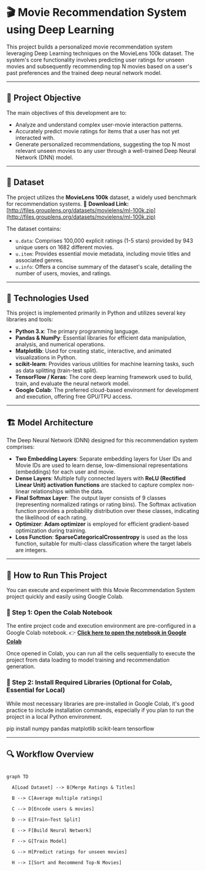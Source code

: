 # 🎬 Movie Recommendation System using Deep Learning

This project builds a personalized movie recommendation system leveraging Deep Learning techniques on the MovieLens 100k dataset. The system's core functionality involves predicting user ratings for unseen movies and subsequently recommending top N movies based on a user's past preferences and the trained deep neural network model.

---

## 📌 Project Objective

The main objectives of this development are to:
* Analyze and understand complex user-movie interaction patterns.
* Accurately predict movie ratings for items that a user has not yet interacted with.
* Generate personalized recommendations, suggesting the top N most relevant unseen movies to any user through a well-trained Deep Neural Network (DNN) model.

---

## 📂 Dataset

The project utilizes the **MovieLens 100k** dataset, a widely used benchmark for recommendation systems.
🔗 **Download Link:** [http://files.grouplens.org/datasets/movielens/ml-100k.zip](http://files.grouplens.org/datasets/movielens/ml-100k.zip)

The dataset contains:
* `u.data`: Comprises 100,000 explicit ratings (1-5 stars) provided by 943 unique users on 1682 different movies.
* `u.item`: Provides essential movie metadata, including movie titles and associated genres.
* `u.info`: Offers a concise summary of the dataset's scale, detailing the number of users, movies, and ratings.

---

## 🧪 Technologies Used

This project is implemented primarily in Python and utilizes several key libraries and tools:
* **Python 3.x**: The primary programming language.
* **Pandas & NumPy**: Essential libraries for efficient data manipulation, analysis, and numerical operations.
* **Matplotlib**: Used for creating static, interactive, and animated visualizations in Python.
* **scikit-learn**: Provides various utilities for machine learning tasks, such as data splitting (train-test split).
* **TensorFlow / Keras**: The core deep learning framework used to build, train, and evaluate the neural network model.
* **Google Colab**: The preferred cloud-based environment for development and execution, offering free GPU/TPU access.

---

## 🏗️ Model Architecture

The Deep Neural Network (DNN) designed for this recommendation system comprises:
* **Two Embedding Layers**: Separate embedding layers for User IDs and Movie IDs are used to learn dense, low-dimensional representations (embeddings) for each user and movie.
* **Dense Layers**: Multiple fully connected layers with **ReLU (Rectified Linear Unit) activation functions** are stacked to capture complex non-linear relationships within the data.
* **Final Softmax Layer**: The output layer consists of 9 classes (representing normalized ratings or rating bins). The Softmax activation function provides a probability distribution over these classes, indicating the likelihood of each rating.
* **Optimizer**: **Adam optimizer** is employed for efficient gradient-based optimization during training.
* **Loss Function**: **SparseCategoricalCrossentropy** is used as the loss function, suitable for multi-class classification where the target labels are integers.

---

## 🚀 How to Run This Project

You can execute and experiment with this Movie Recommendation System project quickly and easily using Google Colab.

### 🔗 Step 1: Open the Colab Notebook

The entire project code and execution environment are pre-configured in a Google Colab notebook.
👉 [**Click here to open the notebook in Google Colab**](https://colab.research.google.com/drive/1O-d7VsEqSoT4bAs4J2i0PI-4NU0PXZkG)

Once opened in Colab, you can run all the cells sequentially to execute the project from data loading to model training and recommendation generation.

### 🧰 Step 2: Install Required Libraries (Optional for Colab, Essential for Local)

While most necessary libraries are pre-installed in Google Colab, it's good practice to include installation commands, especially if you plan to run the project in a local Python environment.

pip install numpy pandas matplotlib scikit-learn tensorflow




---

## 🔍 Workflow Overview



```mermaid

graph TD

  A[Load Dataset] --> B[Merge Ratings & Titles]

  B --> C[Average multiple ratings]

  C --> D[Encode users & movies]

  D --> E[Train–Test Split]

  E --> F[Build Neural Network]

  F --> G[Train Model]

  G --> H[Predict ratings for unseen movies]

  H --> I[Sort and Recommend Top-N Movies]

